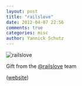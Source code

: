 ```yaml
---
layout: post
title: "railslove"
date: 2012-04-07 22:56
comments: true
categories: misc
author: Yannick Schutz
---
```


![railslove]({{site.url}}/assets/railslove.jpg)

Gift from the [@railslove](http://twitter.com/railslove) team

([website](http://railslove.com))
